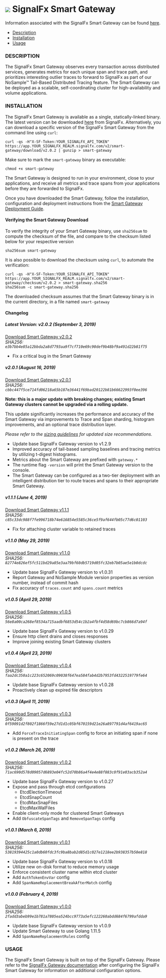 # ![](https://github.com/signalfx/integrations/blob/master/signalfx-smart-gateway/img/integration_smartgateway.png) SignalFx Smart Gateway

Information associated with the SignalFx Smart Gateway can be found <a target="_blank" href="https://github.com/signalfx/integrations/tree/release/signalfx-smart-gateway">here</a>.

- [Description](#description)
- [Installation](#installation)
- [Usage](#usage)

### DESCRIPTION

The SignalFx Smart Gateway observes every transaction across distributed services, generates metrics for each unique span and trace path, and prioritizes interesting outlier traces to forward to SignalFx as part of our NoSample™ Tail-Based Distributed Tracing feature. The Smart Gateway can be deployed as a scalable, self-coordinating cluster for high-availability and volume applications.

### INSTALLATION

The SignalFx Smart Gateway is available as a single, statically-linked binary. The latest version can be downloaded <a target="_blank" href="/#/smart-gateway/download/v2.0.2">here</a> from SignalFx. Alternatively, you can download a specific version of the SignalFx Smart Gateway from the command line using `curl`:

```
curl -qs -H"X-SF-Token:YOUR_SIGNALFX_API_TOKEN" https://app.YOUR_SIGNALFX_REALM.signalfx.com/v2/smart-gateway/download/v2.0.2 | gunzip > smart-gateway
```

Make sure to mark the `smart-gateway` binary as executable:

```
chmod +x smart-gateway
```

The Smart Gateway is designed to run in your environment, close to your applications, and receive all metrics and trace spans from your applications before they are forwarded to SignalFx.

Once you have downloaded the Smart Gateway, follow the installation, configuration and deployment instructions from the <a target="_blank" href="https://docs.signalfx.com/en/latest/apm/apm-deployment/smart-gateway.html#install-and-configure-the-smart-gateway">Smart Gateway Deployment Guide</a>.

#### Verifying the Smart Gateway Download

To verify the integrity of your Smart Gateway binary, use `sha256sum` to compute the checksum of the file, and compare to the checksum listed below for your respective version

```
sha256sum smart-gateway
```

It is also possible to download the checksum using `curl`, to automate the verification:

```
curl -qs -H"X-SF-Token:YOUR_SIGNALFX_API_TOKEN" https://app.YOUR_SIGNALFX_REALM.signalfx.com/v2/smart-gateway/checksum/v2.0.2 > smart-gateway.sha256
sha256sum -c smart-gateway.sha256
```

The downloaded checksum assumes that the Smart Gateway binary is in the current directory, in a file named `smart-gateway`

#### Changelog

##### Latest Version: v2.0.2 (September 3, 2019)

<a target="_blank" href="/#/smart-gateway/download/v2.0.2">Download Smart Gateway v2.0.2</a><br/>
_SHA256: `e3b7bb4e85a12bbda2a8d7793aa9f7cf710e69c90def9b48bf9a491d22b81f75`_

* Fix a critical bug in the Smart Gateway

##### v2.0.1 (August 16, 2019)

<a target="_blank" href="/#/smart-gateway/download/v2.0.1">Download Smart Gateway v2.0.1</a><br/>
_SHA256: `cbbc447f5ce714fd06218a65b187e36441f69bad20122b81b66622993f0ee396`_

**Note: this is a major update with breaking changes; existing Smart Gateway clusters cannot be upgraded via a rolling update.**

This update significantly increases the performance and accuracy of the Smart Gateway via improvements to Trace and Span sharding, histogram improvements, and an optional trace distribution layer.

_Please refer to the <a target="_blank" href="https://docs.signalfx.com/en/latest/apm/apm-deployment/smart-gateway.html#instance-sizing">sizing guidelines</a> for updated size recommendations._

* Update base SignalFx Gateway version to v1.2.9
* Improved accuracy of tail-based sampling baselines and tracing metrics by utilizing t-digest histograms.
* Metrics about the Smart Gateway are prefixed with `gateway.*`
* The runtime flag `-version` will print the Smart Gateway version to the console.
* The Smart Gateway can be configured as a two-tier deployment with an intelligent distribution tier to route traces and spans to their appropriate Smart Gateway.

##### v1.1.1 (June 4, 2019)

<a target="_blank" href="/#/smart-gateway/download/v1.1.1">Download Smart Gateway v1.1.1</a><br>
_SHA256: `c85c33dc988f7fe996718b74e616854e5585c36ce5f9af644fb05c77d6c01103`_

* Fix for attaching cluster variable to retained traces

##### v1.1.0 (May 29, 2019)

<a target="_blank" href="/#/smart-gateway/download/v1.1.0">Download Smart Gateway v1.1.0</a><br>
_SHA256: `82774e826ef5fc511bd29a85e3aa79bf60db5719d05fc32eb7b05ae5e1b0dcdc`_

* Update base SignalFx Gateway version to v1.0.31
* Report Gateway and NoSample Module version properties as version number, instead of commit hash
* Fix accuracy of `traces.count` and `spans.count` metrics

##### v1.0.5 (April 29, 2019)

<a target="_blank" href="/#/smart-gateway/download/v1.0.5">Download Smart Gateway v1.0.5</a><br>
_SHA256: `56e8a00ca268ef8534a715aadbf6853d54c1b2a4fbf4d58d69bc7cb866d7a94f`_

* Update base SignalFx Gateway version to v1.0.29
* Ensure http client drains and closes responses
* Improve joining existing Smart Gateway clusters

##### v1.0.4 (April 23, 2019)

<a target="_blank" href="/#/smart-gateway/download/v1.0.4">Download Smart Gateway v1.0.4</a><br>
_SHA256: `faa2dc350a1c223c652069c09038f647ea584fab4d2b7953fd4322519779fe64`_

* Update base SignalFx Gateway version to v1.0.28
* Proactively clean up expired file descriptors

##### v1.0.3 (April 11, 2019)

<a target="_blank" href="/#/smart-gateway/download/v1.0.3">Download Smart Gateway v1.0.3</a><br>
_SHA256: `0f59091d2f802f1866f59e27d1d1c05bf670159d21e26a897791d4af6419ac65`_

* Add `ForceTraceInitiatingSpan` config to force an initiating span if none is present on the trace

##### v1.0.2 (March 26, 2019)

<a target="_blank" href="/#/smart-gateway/download/v1.0.2">Download Smart Gateway v1.0.2</a><br>
_SHA256: `71ac690d578d09057d6893e04fc52d70b86a4f4e4e88f883c0f91e03acb352a4`_

* Update base SignalFx Gateway version to v1.0.27
* Expose and pass through etcd configurations
    * EtcdElectionTimeout
    * EtcdSnapCount
    * EtcdMaxSnapFiles
    * EtcdMaxWalFiles
* Enable client-only mode for clustered Smart Gateways
* Add `ObfuscateSpanTags` and `RemoveSpanTags` config

##### v1.0.1 (March 6, 2019)

<a target="_blank" href="/#/smart-gateway/download/v1.0.1">Download Smart Gateway v1.0.1</a><br>
_SHA256: ``53819394425c1a0db60fdc3fc9ba8bab2d85d1c027e1218ee2b938357b50e818``_

* Update base SignalFx Gateway version to v1.0.18
* Utilize new on-disk format to reduce memory usage
* Enforce consistent cluster name within etcd cluster
* Add `AuthTokenEnvVar` config
* Add `SpanNameReplacementBreakAfterMatch` config

##### v1.0.0 (February 4, 2019)

<a target="_blank" href="/#/smart-gateway/download/v1.0.0">Download Smart Gateway v1.0.0</a><br>
_SHA256: `2fadd3abeb99e1b781a7805ea524bcc9773a5efc122260abdd684f6799afdda9`_

* Update base SignalFx Gateway version to v1.0.9
* Update Smart Gateway to use Golang 1.11.5
* Add `SpanNameReplacementRules` config

### USAGE

The SignalFx Smart Gateway is built on top of the SignalFx Gateway. Please refer to the <a target="_blank" href="https://docs.signalfx.com/en/latest/integrations/integrations-reference/integrations.signalfx.gateway.html">SignalFx Gateway documentation</a> after configuring the SignalFx Smart Gateway for information on additional configuration options.
